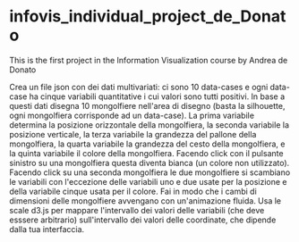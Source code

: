 # infovis_individual_project_de_Donato
This is the first project in the Information Visualization course by Andrea de Donato

Crea un file json con dei dati multivariati: ci sono 10 data-cases e ogni data-case ha cinque variabili quantitative i cui valori sono tutti positivi. In base a questi dati disegna 10 mongolfiere nell'area di disegno (basta la silhouette, ogni mongolfiera corrisponde ad un data-case). La prima variabile determina la posizione orizzontale della mongolfiera, la seconda variabile la posizione verticale, la terza variabile la grandezza del pallone della mongolfiera, la quarta variabile la grandezza del cesto della mongolfiera, e la quinta variabile il colore della mongolfiera. Facendo click con il pulsante sinistro su una mongolfiera questa diventa bianca (un colore non utilizzato). Facendo click su una seconda mongolfiera le due mongolfiere si scambiano le variabili con l'eccezione delle variabili uno e due usate per la posizione e della variabile cinque usata per il colore. Fai in modo che i cambi di dimensioni delle mongolfiere avvengano con un'animazione fluida. Usa le scale d3.js per mappare l'intervallo dei valori delle variabili (che deve esssere arbitrario) sull'intervallo dei valori delle coordinate, che dipende dalla tua interfaccia.
